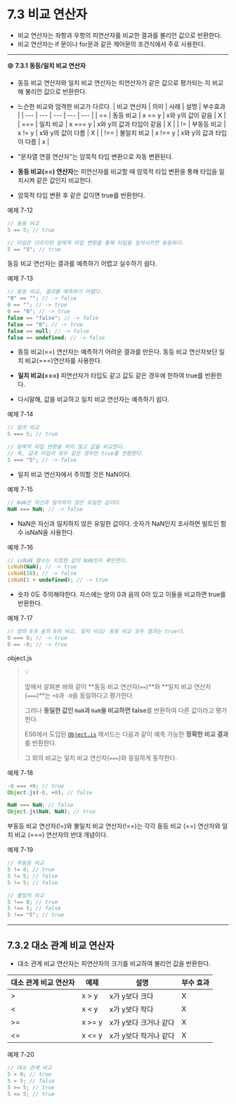 # 7.3 비교 연산자

- 비교 연산자는 좌항과 우항의 피연산자를 비교한 결과를 불리언 값으로 반환한다.
- 비교 연산자는 if 문이나 for문과 같은 제어문의 조건식에서 주로 사용한다.

---

🟢 **7.3.1 동등/일치 비교 연산자**

- 동등 비교 연산자와 일치 비교 연산자는 피연산자가 같은 값으로 평가되는 지 비교해 불리언 값으로 반환한다.
- 느슨한 비교와 엄격한 비교가 다르다.
  | 비교 연산자 | 의미 | 사례 | 설명 | 부수효과 |
  | --- | --- | --- | --- | --- |
  | == | 동등 비교 | x == y | x와 y의 값이 같음 | X |
  | === | 일치 비교 | x === y | x와 y의 값과 타입이 같음 | X |
  | != | 부동등 비교 | x != y | x와 y의 값이 다름 | X |
  | !== | 불일치 비교 | x !== y | x와 y의 값과 타입이 다름 | x |

- "문자열 연결 연산자"는 암묵적 타입 변환으로 자동 변환된다.
- **동등 비교(==) 연산자**는 피연산자를 비교할 때 암묵적 타입 변환을 통해 타입을 일치시켜 같은 값인지 비교한다.
- 암묵적 타입 변환 후 같은 값이면 true를 반환한다.

예제 7-12

```js
// 동등 비교
5 == 5; // true

// 타입은 다르지만 암묵적 타입 변환을 통해 타입을 일치시키면 동등하다.
5 == "5"; // true
```

동등 비교 연산자는 결과를 예측하기 어렵고 실수하기 쉽다.

예제 7-13

```js
// 동등 비교, 결과를 예측하기 어렵다.
"0" == ""; // -> false
0 == ""; // -> true
0 == "0"; // -> true
false == "false"; // -> false
false == "0"; // -> true
false == null; // -> false
false == undefined; // -> false
```

- 동등 비교(==) 연산자는 예측하기 어려운 결과를 만든다. 동등 비교 연산자보단 일치 비교(===)연산자를 사용한다.

- **일치 비교(===)** 피연산자가 타입도 같고 값도 같은 경우에 한하여 true를 반환한다.
- 다시말해, 값을 비교하고 일치 비교 연산자는 예측하기 쉽다.

예제 7-14

```js
// 일치 비교
5 === 5; // true

// 암묵적 타입 변환을 하지 않고 값을 비교한다.
// 즉, 값과 타입이 모두 같은 경우만 true를 반환한다.
5 === "5"; // -> false
```

- 일치 비교 연산자에서 주의할 것은 NaN이다.

예제 7-15

```js
// NaN은 자신과 일치하지 않은 유일한 값이다.
NaN === NaN; // -> false
```

- NaN은 자신과 일치하지 않은 유일한 값이다. 숫자가 NaN인지 조사하면 빌트인 함수 isNaN을 사용한다.

예제 7-16

```js
// isNaN 함수는 지정한 값이 NaN인지 확인한다.
isNaN(NaN); // -> true
isNaN(10); // -> false
isNaN(1 + undefined); // -> true
```

- 숫자 0도 주의해야한다. 자스에는 양의 0과 음의 0이 있고 이들을 비교하면 true를 반환한다.

예제 7-17

```js
// 양의 0과 음의 0의 비교, 일치 비교/ 동등 비교 모두 결과는 true다.
0 === 0; // -> true
0 == -0; // -> true
```

object.js

> 💡
>
> 앞에서 살펴본 바와 같이 **동등 비교 연산자(`==`)**와 **일치 비교 연산자(`===`)**는 `+0`과 `-0`을 동일하다고 평가한다.
>
> 그러나 **동일한 값인 `NaN`과 `NaN`을 비교하면 false**를 반환하여 다른 값이라고 평가한다.
>
> ES6에서 도입된 [`Object.is`](https://developer.mozilla.org/ko/docs/Web/JavaScript/Reference/Global_Objects/Object/is) 메서드는 다음과 같이 예측 가능한 **정확한 비교 결과**를 반환한다.
>
> 그 외의 비교는 일치 비교 연산자(`===`)와 동일하게 동작한다.

예제 7-18

```js
-0 === +0; // true
Object.js(-0, +0); // false

NaN === NaN; // false
Object.js(NaN, NaN); // true
```

부동등 비교 연산자(!=)와 불일치 비교 연산자(!==)는 각각 동등 비교 (==) 연산자와 일치 비교 (===) 연산자의 반대 개념이다.

예제 7-19

```js
// 부동등 비교
5 != 8; // true
5 != 5; // false
5 != 5; // false

// 불일치 비교
5 !== 8; // true
5 !== 5; // false
5 !== "5"; // true
```

---

## 7.3.2 대소 관계 비교 연산자

- 대소 관계 비교 연산자는 피연산자의 크기를 비교하여 불리언 값을 반환한다.

| 대소 관계 비교 연산자 | 예제   | 설명                  | 부수 효과 |
| --------------------- | ------ | --------------------- | --------- |
| >                     | x > y  | x가 y보다 크다        | X         |
| <                     | x < y  | x가 y보다 작다        | X         |
| >=                    | x >= y | x가 y보다 크거나 같다 | X         |
| <=                    | x <= y | x가 y보다 작거나 같다 | X         |

예제 7-20

```js
// 대소 관계 비교
5 > 0; // true
5 > 5; // false
5 >= 5; // true
5 <= 5; // true
```
